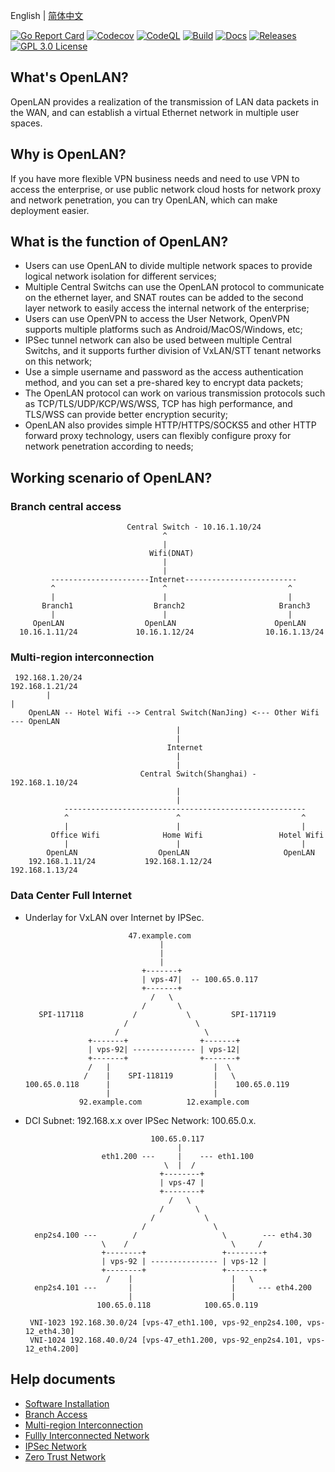 English | [简体中文](./README.cn.md)

[![Go Report Card](https://goreportcard.com/badge/github.com/luscis/openlan)](https://goreportcard.com/report/luscis/openlan)
[![Codecov](https://codecov.io/gh/luscis/openlan/branch/master/graph/badge.svg)](https://codecov.io/gh/luscis/openlan)
[![CodeQL](https://github.com/luscis/openlan/actions/workflows/codeql.yml/badge.svg)](https://github.com/luscis/openlan/actions/workflows/codeql.yml)
[![Build](https://github.com/luscis/openlan/actions/workflows/ubuntu.yml/badge.svg)](https://github.com/luscis/openlan/actions/workflows/ubuntu.yml)
[![Docs](https://img.shields.io/badge/docs-latest-green.svg)](https://github.com/luscis/openlan/tree/master/docs)
[![Releases](https://img.shields.io/github/release/luscis/openlan/all.svg?style=flat-square)](https://github.com/luscis/openlan/releases)
[![GPL 3.0 License](https://img.shields.io/badge/License-GPL%203.0-blue.svg)](LICENSE)

## What's OpenLAN?

OpenLAN provides a realization of the transmission of LAN data packets in the WAN, and can establish a virtual Ethernet network in multiple user spaces. 

## Why is OpenLAN?

If you have more flexible VPN business needs and need to use VPN to access the enterprise, or use public network cloud hosts for network proxy and network penetration, you can try OpenLAN, which can make deployment easier.

## What is the function of OpenLAN?

* Users can use OpenLAN to divide multiple network spaces to provide logical network isolation for different services;
* Multiple Central Switchs can use the OpenLAN protocol to communicate on the ethernet layer, and SNAT routes can be added to the second layer network to easily access the internal network of the enterprise;
* Users can use OpenVPN to access the User Network, OpenVPN supports multiple platforms such as Android/MacOS/Windows, etc;
* IPSec tunnel network can also be used between multiple Central Switchs, and it supports further division of VxLAN/STT tenant networks on this network;
* Use a simple username and password as the access authentication method, and you can set a pre-shared key to encrypt data packets;
* The OpenLAN protocol can work on various transmission protocols such as TCP/TLS/UDP/KCP/WS/WSS, TCP has high performance, and TLS/WSS can provide better encryption security;
* OpenLAN also provides simple HTTP/HTTPS/SOCKS5 and other HTTP forward proxy technology, users can flexibly configure proxy for network penetration according to needs;

## Working scenario of OpenLAN?
### Branch central access

                              Central Switch - 10.16.1.10/24
                                      ^
                                      |
                                   Wifi(DNAT)
                                      |
                                      |
             ----------------------Internet-------------------------
             ^                        ^                           ^
             |                        |                           |
           Branch1                  Branch2                     Branch3     
             |                        |                           |
         OpenLAN                  OpenLAN                      OpenLAN
      10.16.1.11/24             10.16.1.12/24                10.16.1.13/24

### Multi-region interconnection

     192.168.1.20/24                                                  192.168.1.21/24
            |                                                                |
        OpenLAN -- Hotel Wifi --> Central Switch(NanJing) <--- Other Wifi --- OpenLAN
                                         |
                                         |
                                       Internet
                                         |
                                         |
                                 Central Switch(Shanghai) - 192.168.1.10/24
                                         |
                                         |
                ------------------------------------------------------
                ^                        ^                           ^
                |                        |                           |
             Office Wifi              Home Wifi                 Hotel Wifi     
                |                        |                           |
            OpenLAN                  OpenLAN                     OpenLAN
        192.168.1.11/24           192.168.1.12/24             192.168.1.13/24


### Data Center Full Internet

* Underlay for VxLAN over Internet by IPSec.

                             47.example.com
                                    |
                                    |
                                    |
                                +-------+
                                | vps-47|  -- 100.65.0.117
                                +-------+
                                  /   \
                                /       \
         SPI-117118           /           \         SPI-117119
                            /               \
                          /                   \
                    +-------+                +-------+
                    | vps-92| -------------- | vps-12|
                    +-------+                +-------+
                    /   |                       |  \ 
                   /    |    SPI-118119         |   \
      100.65.0.118      |                       |    100.65.0.119
                        |                       |
                  92.example.com          12.example.com
                                        
                                        

* DCI Subnet: 192.168.x.x over IPSec Network: 100.65.0.x.

                                  100.65.0.117
                                        |
                       eth1.200 ---     |    --- eth1.100
                                     \  |  /
                                    +--------+
                                    | vps-47 |
                                    +--------+
                                      /   \
                                    /       \                   
                                  /           \                 
                                /               \
        enp2s4.100 ---        /                   \        --- eth4.30
                       \    /                       \     /
                       +--------+                 +--------+
                       | vps-92 | --------------- | vps-12 |
                       +--------+                 +--------+
                        /    |                      |   \
        enp2s4.101 ---       |                      |     --- eth4.200
                             |                      |
                      100.65.0.118            100.65.0.119
       
       VNI-1023 192.168.30.0/24 [vps-47_eth1.100, vps-92_enp2s4.100, vps-12_eth4.30]
       VNI-1024 192.168.40.0/24 [vps-47_eth1.200, vps-92_enp2s4.101, vps-12_eth4.200]

## Help documents
- [Software Installation](docs/install.md)
- [Branch Access](docs/central.md)
- [Multi-region Interconnection](docs/multiarea.md)
- [Fullly Interconnected Network](docs/fabric.md)
- [IPSec Network](docs/ipsec.md)
- [Zero Trust Network](docs/ztrust.md)
